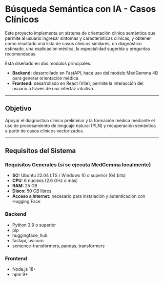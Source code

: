 # Búsqueda Semántica con IA - Casos Clínicos

Este proyecto implementa un sistema de orientación clínica semántica que permite al usuario ingresar síntomas y características clínicas, y obtener como resultado una lista de casos clínicos similares, un diagnóstico estimado, una explicación médica, la especialidad sugerida y preguntas recomendadas.

Está diseñado en dos módulos principales:

- **Backend:** desarrollado en FastAPI, hace uso del modelo MedGemma 4B para generar orientación médica.
- **Frontend:** desarrollado en React (Vite), permite la interacción del usuario a través de una interfaz intuitiva.

---

## Objetivo

Apoyar el diagnóstico clínico preliminar y la formación médica mediante el uso de procesamiento de lenguaje natural (PLN) y recuperación semántica a partir de casos clínicos vectorizados.

---

## Requisitos del Sistema

### Requisitos Generales (si se ejecuta MedGemma localmente)

- **SO:** Ubuntu 22.04 LTS / Windows 10 o superior (64 bits)
- **CPU:** 6 núcleos (2.6 GHz o más)
- **RAM:** 25 GB
- **Disco:** 50 GB libres
- **Acceso a Internet:** necesario para instalación y autenticación con Hugging Face

### Backend

- Python 3.9 o superior
- pip
- huggingface_hub
- fastapi, uvicorn
- sentence-transformers, pandas, transformers

### Frontend

- Node.js 18+
- npm 9+